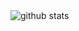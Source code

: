 <picture decoding="async" loading="lazy">
  <source media="(prefers-color-scheme: light)" srcset="https://pixel-profile.vercel.app/api/github-stats?username=promer94&screen_effect=false&background=linear-gradient(to%20bottom%20right%2C%20%2374dcc4%2C%20%234597e9)">
  <source media="(prefers-color-scheme: dark)" srcset="https://pixel-profile.vercel.app/api/github-stats?username=promer94&screen_effect=true&background=linear-gradient(to%20bottom%20right%2C%20%235580eb%2C%20%232aeeff)">
  <img alt="github stats" src="https://pixel-profile.vercel.app/api/github-stats?username=promer94&screen_effect=false&background=linear-gradient(to%20bottom%20right%2C%20%2374dcc4%2C%20%234597e9)">
</picture>
